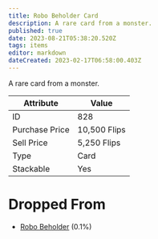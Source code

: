 ```yaml
---
title: Robo Beholder Card
description: A rare card from a monster.
published: true
date: 2023-08-21T05:38:20.520Z
tags: items
editor: markdown
dateCreated: 2023-02-17T06:58:00.403Z
---
```


A rare card from a monster.

|Attribute|Value|
|-|-|
|ID|828|
|Purchase Price|10,500 Flips|
|Sell Price|5,250 Flips|
|Type|Card|
|Stackable|Yes|


# Dropped From
 * [Robo Beholder](/monsters/robo-beholder) (0.1%)

